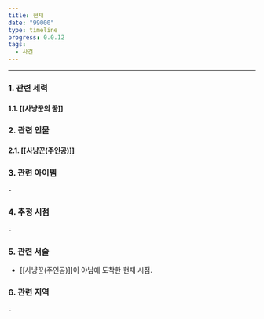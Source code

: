 ```yaml
---
title: 현재
date: "99000"
type: timeline
progress: 0.0.12
tags:
  - 사건
---
```

---
### 1. 관련 세력 
#### 1.1. [[사냥꾼의 꿈]]

### 2. 관련 인물
#### 2.1. [[사냥꾼(주인공)]]

### 3. 관련 아이템
\-

### 4. 추정 시점
\-

### 5. 관련 서술
- [[사냥꾼(주인공)]]이 야남에 도착한 현재 시점.
### 6. 관련 지역
\-

